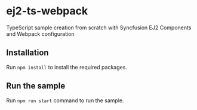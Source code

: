# ej2-ts-webpack
TypeScript sample creation from scratch with Syncfusion EJ2 Components and Webpack configuration

## Installation

Run ``npm install`` to install the required packages.

## Run the sample

Run ``npm run start`` command to run the sample.
